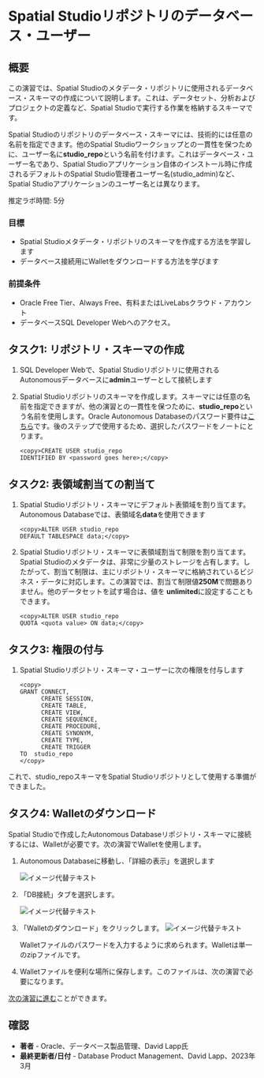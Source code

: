 # Spatial Studioリポジトリのデータベース・ユーザー

## 概要

この演習では、Spatial Studioのメタデータ・リポジトリに使用されるデータベース・スキーマの作成について説明します。これは、データセット、分析およびプロジェクトの定義など、Spatial Studioで実行する作業を格納するスキーマです。

Spatial Studioのリポジトリのデータベース・スキーマには、技術的には任意の名前を指定できます。他のSpatial Studioワークショップとの一貫性を保つために、ユーザー名に**studio\_repo**という名前を付けます。これはデータベース・ユーザー名であり、Spatial Studioアプリケーション自体のインストール時に作成されるデフォルトのSpatial Studio管理者ユーザー名(studio\_admin)など、Spatial Studioアプリケーションのユーザー名とは異なります。

推定ラボ時間: 5分

### 目標

*   Spatial Studioメタデータ・リポジトリのスキーマを作成する方法を学習します
*   データベース接続用にWalletをダウンロードする方法を学びます

### 前提条件

*   Oracle Free Tier、Always Free、有料またはLiveLabsクラウド・アカウント
*   データベースSQL Developer Webへのアクセス。

## タスク1: リポジトリ・スキーマの作成

1.  SQL Developer Webで、Spatial Studioリポジトリに使用されるAutonomousデータベースに**admin**ユーザーとして接続します
    
2.  Spatial Studioリポジトリのスキーマを作成します。スキーマには任意の名前を指定できますが、他の演習との一貫性を保つために、**studio\_repo**という名前を使用します。Oracle Autonomous Databaseのパスワード要件は[こちら](https://docs.oracle.com/en/cloud/paas/autonomous-database/adbsa/manage-users-create.html#GUID-72DFAF2A-C4C3-4FAC-A75B-846CC6EDBA3F)です。後のステップで使用するため、選択したパスワードをノートにとります。
    
        <copy>CREATE USER studio_repo
        IDENTIFIED BY <password goes here>;</copy>
        

## タスク2: 表領域割当ての割当て

1.  Spatial Studioリポジトリ・スキーマにデフォルト表領域を割り当てます。Autonomous Databaseでは、表領域名**data**を使用できます
    
        <copy>ALTER USER studio_repo
        DEFAULT TABLESPACE data;</copy>
        
2.  Spatial Studioリポジトリ・スキーマに表領域割当て制限を割り当てます。Spatial Studioのメタデータは、非常に少量のストレージを占有します。したがって、割当て制限は、主にリポジトリ・スキーマに格納されているビジネス・データに対応します。この演習では、割当て制限値**250M**で問題ありません。他のデータセットを試す場合は、値を **unlimited**に設定することもできます。
    
        <copy>ALTER USER studio_repo
        QUOTA <quota value> ON data;</copy>
        

## タスク3: 権限の付与

1.  Spatial Studioリポジトリ・スキーマ・ユーザーに次の権限を付与します
    
        <copy>
        GRANT CONNECT,
              CREATE SESSION,
              CREATE TABLE,
              CREATE VIEW,
              CREATE SEQUENCE,
              CREATE PROCEDURE,
              CREATE SYNONYM,
              CREATE TYPE,
              CREATE TRIGGER
        TO  studio_repo
        </copy>
        

これで、studio\_repoスキーマをSpatial Studioリポジトリとして使用する準備ができました。

## タスク4: Walletのダウンロード

Spatial Studioで作成したAutonomous Databaseリポジトリ・スキーマに接続するには、Walletが必要です。次の演習でWalletを使用します。

1.  Autonomous Databaseに移動し、「詳細の表示」を選択します
    
    ![イメージ代替テキスト](images/repo-schema-1.png "イメージ・タイトル")
    
2.  「DB接続」タブを選択します。
    
    ![イメージ代替テキスト](images/repo-schema-2.png "イメージ・タイトル")
    
3.  「Walletのダウンロード」をクリックします。 ![イメージ代替テキスト](images/repo-schema-3.png "イメージ・タイトル")
    
    Walletファイルのパスワードを入力するように求められます。Walletは単一のzipファイルです。
    
4.  Walletファイルを便利な場所に保存します。このファイルは、次の演習で必要になります。
    

[次の演習に進む](#next)ことができます。

## 確認

*   **著者** - Oracle、データベース製品管理、David Lapp氏
*   **最終更新者/日付** - Database Product Management、David Lapp、2023年3月